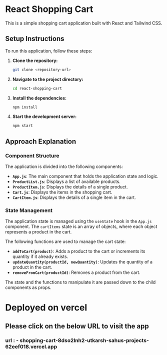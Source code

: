 # React Shopping Cart

This is a simple shopping cart application built with React and Tailwind CSS.

## Setup Instructions

To run this application, follow these steps:

1.  **Clone the repository:**
    ```bash
    git clone <repository-url>
    ```
2.  **Navigate to the project directory:**
    ```bash
    cd react-shopping-cart
    ```
3.  **Install the dependencies:**
    ```bash
    npm install
    ```
4.  **Start the development server:**
    ```bash
    npm start
    ```

## Approach Explanation

### Component Structure

The application is divided into the following components:

-   **`App.js`**: The main component that holds the application state and logic.
-   **`ProductList.js`**: Displays a list of available products.
-   **`ProductItem.js`**: Displays the details of a single product.
-   **`Cart.js`**: Displays the items in the shopping cart.
-   **`CartItem.js`**: Displays the details of a single item in the cart.

### State Management

The application state is managed using the `useState` hook in the `App.js` component. The `cartItems` state is an array of objects, where each object represents a product in the cart.

The following functions are used to manage the cart state:

-   **`addToCart(product)`**: Adds a product to the cart or increments its quantity if it already exists.
-   **`updateQuantity(productId, newQuantity)`**: Updates the quantity of a product in the cart.
-   **`removeFromCart(productId)`**: Removes a product from the cart.

The state and the functions to manipulate it are passed down to the child components as props.

# Deployed on vercel
## Please click on the below URL to visit the app
### url : - shopping-cart-8dso2lnh2-utkarsh-sahus-projects-62eef018.vercel.app
